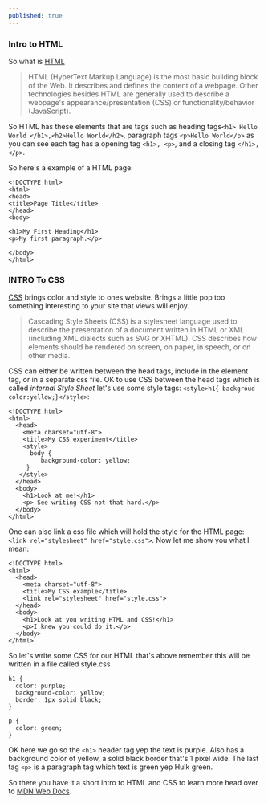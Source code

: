 ```yaml
---
published: true
---
```

### Intro to HTML

So what is [HTML](https://developer.mozilla.org/en-US/docs/Web/HTML)
>HTML (HyperText Markup Language) is the most basic building block of the Web. It describes and defines the content of a webpage. Other technologies besides HTML are generally used to describe a webpage's appearance/presentation (CSS) or functionality/behavior (JavaScript).

So HTML has these elements that are tags such as heading tags`<h1> Hello World </h1>,<h2>Hello World</h2>`, paragraph tags `<p>Hello World</p>` as you can see each tag has a opening tag `<h1>, <p>`, and a closing tag `</h1>,</p>`. 

So here's a example of a HTML page:
```
<!DOCTYPE html>
<html>
<head>
<title>Page Title</title>
</head>
<body>

<h1>My First Heading</h1>
<p>My first paragraph.</p>

</body>
</html>
```





### INTRO To CSS

 [CSS](https://developer.mozilla.org/en-US/docs/Web/CSS) brings color and style to ones website. Brings  a little pop too something interesting to your site that views will enjoy.
>Cascading Style Sheets (CSS) is a stylesheet language used to describe the presentation of a document written in HTML or XML (including XML dialects such as SVG or XHTML). CSS describes how elements should be rendered on screen, on paper, in speech, or on other media.

CSS can either be written between the head tags, include in the element tag, or in a separate css file. OK to use CSS between the head tags which is called <em>internal Style Sheet</em> let's use some style tags: `<style>h1{ backgroud-color:yellow;}</style>`:
```
<!DOCTYPE html>
<html>
  <head>
    <meta charset="utf-8">
    <title>My CSS experiment</title>
    <style>
      body {
         background-color: yellow;
     }
   </style>
  </head>
  <body>
    <h1>Look at me!</h1>
    <p> See writing CSS not that hard.</p>
  </body>
</html>
```
 One can also link a css file which will hold the style for the HTML page: `<link rel="stylesheet" href="style.css">`. Now let me show you what I mean:

```
<!DOCTYPE html>
<html>
  <head>
    <meta charset="utf-8">
    <title>My CSS example</title>
    <link rel="stylesheet" href="style.css">
  </head>
  <body>
    <h1>Look at you writing HTML and CSS!</h1>
    <p>I knew you could do it.</p>
  </body>
</html>
```
So let's write some CSS for our HTML that's above remember this will be written in a file called style.css

```
h1 {
  color: purple;
  background-color: yellow;
  border: 1px solid black;
}

p {
  color: green;
}
```
OK here we go so the `<h1>` header tag yep the text is purple. Also has a background color of yellow, a solid black border that's 1 pixel wide. The last tag `<p>` is a paragraph tag which text is green yep Hulk green. 

So there you have it a short intro to HTML and CSS to learn more head over to [MDN Web Docs](https://developer.mozilla.org/en-US/).
